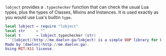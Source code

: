 `lobject` provides a `.typechecker` function that can check the usual Lua types, plus the types of Classes, Mixins and Instances. It is used exactly as you would use Lua's builtin `type`.
```lua
local lobject = require "lobject"
local str     = ""
local t       = lobject.typechecker (str)
```[lobject](http://me.daelvn.ga/lobject) is a simple OOP library for Lua.
Made by [daelvn](http://me.daelvn.ga).
Using MIT/X11 license.